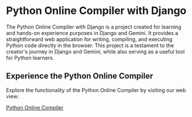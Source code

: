 # Python Online Compiler with Django

The Python Online Compiler with Django is a project created for learning and hands-on experience purposes in Django and Gemini. It provides a straightforward web application for writing, compiling, and executing Python code directly in the browser. This project is a testament to the creator's journey in Django and Gemini, while also serving as a useful tool for Python learners.

## Experience the Python Online Compiler

Explore the functionality of the Python Online Compiler by visiting our web view:

[Python Online Compiler](https://python-online-compiler.vercel.app/)
